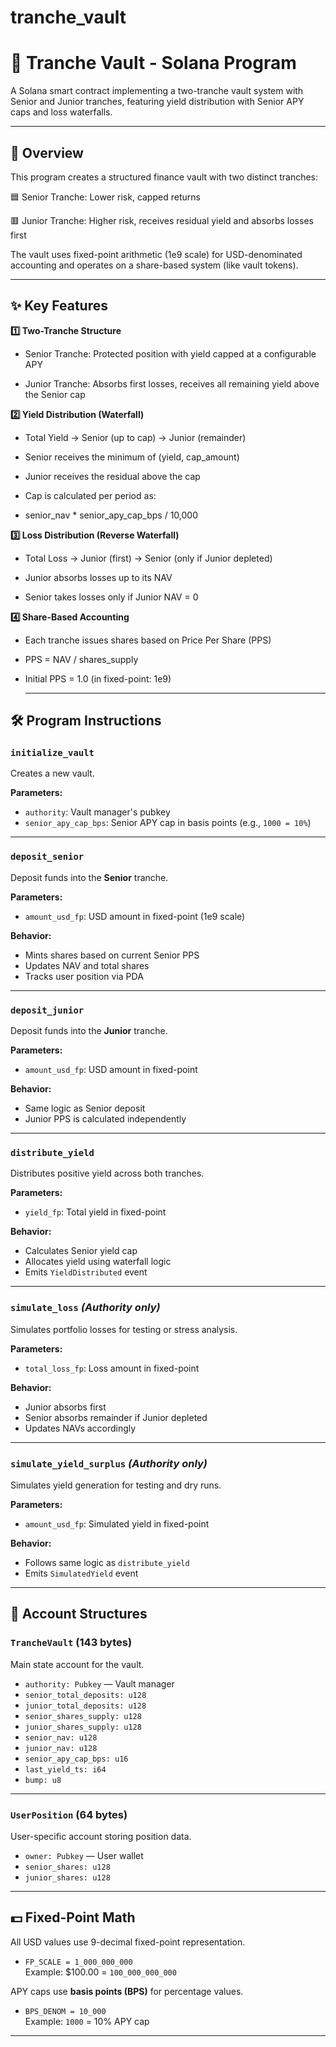 # tranche_vault

# 🏦 Tranche Vault - Solana Program

A Solana smart contract implementing a two-tranche vault system with Senior and Junior tranches, featuring yield distribution with Senior APY caps and loss waterfalls.

___

## 📖 Overview

This program creates a structured finance vault with two distinct tranches:

🟦 Senior Tranche: Lower risk, capped returns

🟥 Junior Tranche: Higher risk, receives residual yield and absorbs losses first

The vault uses fixed-point arithmetic (1e9 scale) for USD-denominated accounting and operates on a share-based system (like vault tokens).

___

## ✨ Key Features
**1️⃣ Two-Tranche Structure**

- Senior Tranche: Protected position with yield capped at a configurable APY

- Junior Tranche: Absorbs first losses, receives all remaining yield above the Senior cap

**2️⃣ Yield Distribution (Waterfall)**
- Total Yield → Senior (up to cap) → Junior (remainder)


- Senior receives the minimum of (yield, cap_amount)

- Junior receives the residual above the cap

- Cap is calculated per period as:
- senior_nav * senior_apy_cap_bps / 10,000

**3️⃣ Loss Distribution (Reverse Waterfall)**
- Total Loss → Junior (first) → Senior (only if Junior depleted)


- Junior absorbs losses up to its NAV

- Senior takes losses only if Junior NAV = 0

**4️⃣ Share-Based Accounting**

- Each tranche issues shares based on Price Per Share (PPS)

- PPS = NAV / shares_supply

- Initial PPS = 1.0 (in fixed-point: 1e9)

  ___


## 🛠️ Program Instructions

### `initialize_vault`

Creates a new vault.

**Parameters:**
- `authority`: Vault manager's pubkey  
- `senior_apy_cap_bps`: Senior APY cap in basis points (e.g., `1000 = 10%`)

---

### `deposit_senior`

Deposit funds into the **Senior** tranche.

**Parameters:**
- `amount_usd_fp`: USD amount in fixed-point (1e9 scale)

**Behavior:**
- Mints shares based on current Senior PPS  
- Updates NAV and total shares  
- Tracks user position via PDA

---

### `deposit_junior`

Deposit funds into the **Junior** tranche.

**Parameters:**
- `amount_usd_fp`: USD amount in fixed-point

**Behavior:**
- Same logic as Senior deposit  
- Junior PPS is calculated independently

---

### `distribute_yield`

Distributes positive yield across both tranches.

**Parameters:**
- `yield_fp`: Total yield in fixed-point

**Behavior:**
- Calculates Senior yield cap  
- Allocates yield using waterfall logic  
- Emits `YieldDistributed` event

---

### `simulate_loss` *(Authority only)*

Simulates portfolio losses for testing or stress analysis.

**Parameters:**
- `total_loss_fp`: Loss amount in fixed-point

**Behavior:**
- Junior absorbs first  
- Senior absorbs remainder if Junior depleted  
- Updates NAVs accordingly

---

### `simulate_yield_surplus` *(Authority only)*

Simulates yield generation for testing and dry runs.

**Parameters:**
- `amount_usd_fp`: Simulated yield in fixed-point

**Behavior:**
- Follows same logic as `distribute_yield`  
- Emits `SimulatedYield` event

---

## 🧠 Account Structures

### `TrancheVault` (143 bytes)

Main state account for the vault.

- `authority: Pubkey` — Vault manager
- `senior_total_deposits: u128`
- `junior_total_deposits: u128`
- `senior_shares_supply: u128`
- `junior_shares_supply: u128`
- `senior_nav: u128`
- `junior_nav: u128`
- `senior_apy_cap_bps: u16`
- `last_yield_ts: i64`
- `bump: u8`

---

### `UserPosition` (64 bytes)

User-specific account storing position data.

- `owner: Pubkey` — User wallet
- `senior_shares: u128`
- `junior_shares: u128`

---

## 💵 Fixed-Point Math

All USD values use 9-decimal fixed-point representation.

- `FP_SCALE = 1_000_000_000`  
  Example: $100.00 = `100_000_000_000`

APY caps use **basis points (BPS)** for percentage values.

- `BPS_DENOM = 10_000`  
  Example: `1000` = 10% APY cap

---


